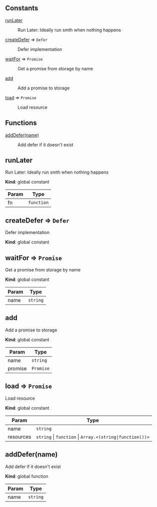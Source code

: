 ## Constants

<dl>
<dt><a href="#runLater">runLater</a></dt>
<dd><p>Run Later: Ideally run smth when nothing happens</p>
</dd>
<dt><a href="#createDefer">createDefer</a> ⇒ <code>Defer</code></dt>
<dd><p>Defer implementation</p>
</dd>
<dt><a href="#waitFor">waitFor</a> ⇒ <code>Promise</code></dt>
<dd><p>Get a promise from storage by name</p>
</dd>
<dt><a href="#add">add</a></dt>
<dd><p>Add a promise to storage</p>
</dd>
<dt><a href="#load">load</a> ⇒ <code>Promise</code></dt>
<dd><p>Load resource</p>
</dd>
</dl>

## Functions

<dl>
<dt><a href="#addDefer">addDefer(name)</a></dt>
<dd><p>Add defer if it doesn&#39;t exist</p>
</dd>
</dl>

<a name="runLater"></a>

## runLater
Run Later: Ideally run smth when nothing happens

**Kind**: global constant  

| Param | Type |
| --- | --- |
| fn | <code>function</code> | 

<a name="createDefer"></a>

## createDefer ⇒ <code>Defer</code>
Defer implementation

**Kind**: global constant  
<a name="waitFor"></a>

## waitFor ⇒ <code>Promise</code>
Get a promise from storage by name

**Kind**: global constant  

| Param | Type |
| --- | --- |
| name | <code>string</code> | 

<a name="add"></a>

## add
Add a promise to storage

**Kind**: global constant  

| Param | Type |
| --- | --- |
| name | <code>string</code> | 
| promise | <code>Promise</code> | 

<a name="load"></a>

## load ⇒ <code>Promise</code>
Load resource

**Kind**: global constant  

| Param | Type |
| --- | --- |
| name | <code>string</code> | 
| resources | <code>string</code> \| <code>function</code> \| <code>Array.&lt;(string\|function())&gt;</code> | 

<a name="addDefer"></a>

## addDefer(name)
Add defer if it doesn't exist

**Kind**: global function  

| Param | Type |
| --- | --- |
| name | <code>string</code> | 

